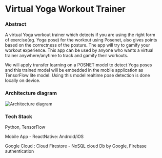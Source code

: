 # Virtual Yoga Workout Trainer 

### Abstract
A virtual Yoga workout trainer which detects if you are using the right form of exercise(eg. Yoga pose) for the workout using Posenet, also gives points based on the correctness of the posture. The app will try to gamify your workout experience.
This app can be used by anyone who wants a virtual trainer anywhere/anytime to track and gamify their workouts. 


We will apply transfer learning on a POSNET model to detect Yoga poses and this trained model will be embedded in the mobile application as TensorFlow lite model. Using this model realtime pose detection is done locally on device. 

### Architecture diagram
![Architecture diagram](https://github.com/SJSUFall2019-CMPE272/Virtual-Trainer/blob/master/Architecture%20diag.jpg)

### Tech Stack
Python, TensorFlow

Mobile App - ReactNative: Android/iOS

Google Cloud : Cloud Firestore - NoSQL cloud Db by Google, Firebase authentication
